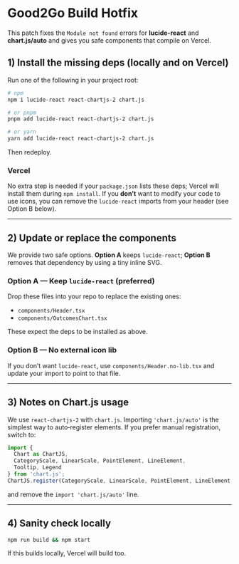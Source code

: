 # Good2Go Build Hotfix

This patch fixes the `Module not found` errors for **lucide-react** and **chart.js/auto** and gives you safe components that compile on Vercel.

## 1) Install the missing deps (locally and on Vercel)
Run one of the following in your project root:

```bash
# npm
npm i lucide-react react-chartjs-2 chart.js

# or pnpm
pnpm add lucide-react react-chartjs-2 chart.js

# or yarn
yarn add lucide-react react-chartjs-2 chart.js
```

Then redeploy.

### Vercel
No extra step is needed if your `package.json` lists these deps; Vercel will install them during `npm install`. If you **don’t** want to modify your code to use icons, you can remove the `lucide-react` imports from your header (see Option B below).

---

## 2) Update or replace the components

We provide two safe options. **Option A** keeps `lucide-react`; **Option B** removes that dependency by using a tiny inline SVG.

### Option A — Keep `lucide-react` (preferred)
Drop these files into your repo to replace the existing ones:

- `components/Header.tsx`
- `components/OutcomesChart.tsx`

These expect the deps to be installed as above.

### Option B — No external icon lib
If you don’t want `lucide-react`, use `components/Header.no-lib.tsx` and update your import to point to that file.

---

## 3) Notes on Chart.js usage
We use `react-chartjs-2` with `chart.js`. Importing `'chart.js/auto'` is the simplest way to auto‑register elements. If you prefer manual registration, switch to:

```ts
import {
  Chart as ChartJS,
  CategoryScale, LinearScale, PointElement, LineElement,
  Tooltip, Legend
} from 'chart.js';
ChartJS.register(CategoryScale, LinearScale, PointElement, LineElement, Tooltip, Legend);
```

and remove the `import 'chart.js/auto'` line.

---

## 4) Sanity check locally

```bash
npm run build && npm start
```

If this builds locally, Vercel will build too.

